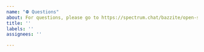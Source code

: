 ```yaml
---
name: "⛔️ Questions"
about: For questions, please go to https://spectrum.chat/bazzite/open-source
title: ''
labels: ''
assignees: ''

---
```


<!-- For questions, please go to https://spectrum.chat/bazzite/open-source. -->
